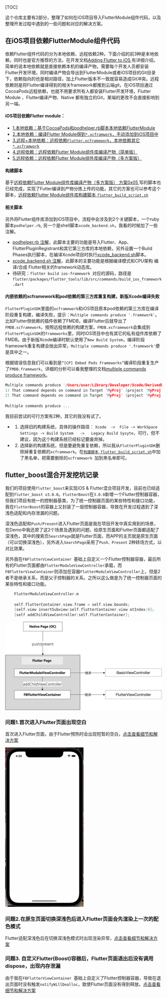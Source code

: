 [TOC]

这个仓库主要有2部分，整理了如何在iOS项目导入FlutterModule组件代码，以及整理开发过程中遇到的一些问题和对应的解决方案。

## 在iOS项目依赖FlutterModule组件代码


依赖Flutter组件代码的分为本地依赖、远程依赖2种。下面介绍的前3种是本地依赖，同时也是官方推荐的方法，在开发文档[Adding Flutter to iOS
](https://flutter.dev/docs/development/add-to-app/ios/project-setup)有详细介绍。简单的说本地依赖就是直接依赖本机的编译产物，需要每个开发人员都安装Flutter开发环境，同时编译产物会导出到FlutterModule或者iOS项目的Git目录下，依赖指向的也是相对路径，加上Flutter版本不一致就容易造成Git冲突。远程依赖则是将Flutter编译得到的相关framework都推到云端git，在iOS项目通过CocoaPods远程依赖，也就不用要求所有人都安装Flutter开发环境，Flutter Module 、Flutter编译产物、Native 都有独立的Git，某端的更改不会直接影响到另一端。

#### iOS项目依赖Flutter module：

* [1.本地依赖：基于CocoaPods和podhelper.rb脚本本地依赖FlutterModule](https://github.com/XiFengLang/flutter_notes/blob/main/add_flutter_to_ios.md#1%E5%9F%BA%E4%BA%8Ecocoapods%E6%9C%AC%E5%9C%B0%E4%BE%9D%E8%B5%96fluttermodule)
* [2.本地依赖：编译Flutter Module得到`*.xcframwork`，手动添加到iOS项目中](https://github.com/XiFengLang/flutter_notes/blob/main/add_flutter_to_ios.md#2%E5%B0%86flutter%E7%BC%96%E8%AF%91%E6%88%90xcframwork%E6%89%8B%E5%8A%A8%E6%B7%BB%E5%8A%A0%E5%88%B0ios%E9%A1%B9%E7%9B%AE%E4%B8%AD)
* [3.远程+本地依赖：远程依赖`Flutter.xcframework`，本地依赖其它`*.xcframwork`](https://github.com/XiFengLang/flutter_notes/blob/main/add_flutter_to_ios.md#3%E5%B0%86flutter%E7%BC%96%E8%AF%91%E6%88%90xcframwork%E4%BD%BF%E7%94%A8cocoapods%E4%BE%9D%E8%B5%96%E5%AF%BC%E5%85%A5flutterxcframework)
* [4.远程依赖：远程依赖Flutter Module组件库编译产物（简单版）](https://github.com/XiFengLang/flutter_notes/blob/main/add_flutter_to_ios.md#4%E8%BF%9C%E7%A8%8B%E4%BE%9D%E8%B5%96flutter%E7%BC%96%E8%AF%91%E4%BA%A7%E7%89%A9)
* [5.远程依赖：远程依赖Flutter Module组件库编译产物（多方案版）](https://github.com/XiFengLang/flutter_notes/blob/main/depend_flutter_module_remotely.md)

#### 构建脚本

基于[远程依赖Flutter Module组件库编译产物（多方案版） 方案0x05 ](https://github.com/XiFengLang/flutter_notes/blob/main/depend_flutter_module_remotely.md#0x05-%E5%8F%AF%E8%A1%8C----%E5%85%A8%E9%83%A8%E7%BB%8F%E6%9C%AC%E5%9C%B0podspec%E4%B8%AD%E8%BD%AC%E8%BF%9C%E7%A8%8Bzip--git%E6%B7%B7%E5%90%88%E4%BE%9D%E8%B5%96podspec%E6%96%87%E4%BB%B6%E7%BB%9F%E4%B8%80%E6%94%BE%E5%88%B0%E7%8B%AC%E7%AB%8B%E4%BB%93%E5%BA%93flutter_module_sdk_podspec%E7%AE%A1%E7%90%86)写的脚本也已经完成，实现了Futter编译到产物分拣上传的功能，其它的方案也可以参考这个脚本，[远程依赖Flutter Module组件库构建脚本 `flutter_build_script.sh`](https://github.com/XiFengLang/flutter_notes/blob/main/flutter_build_script.md)

#### 相关脚本

另外将Flutter组件库添加到iOS项目中，流程中会涉及到2个关键脚本，一个ruby脚本`podhelper.rb`, 另一个是shell脚本`xcode_backend.sh`，我看的时候加了一些注解。

* [podhelper.rb 注解](https://github.com/XiFengLang/flutter_notes/blob/main/podhelper.rb)，此脚本主要的功能是导入Flutter、App、FlutterPluginRegistrant和其它第三方库的本地依赖，另外设置一个Build Phases执行脚本，在编译Xcode项目时执行[xcode_backend.sh](https://github.com/XiFengLang/flutter_notes/blob/main/xcode_backend.sh)脚本。
* [xcode_backend.sh 注解](https://github.com/XiFengLang/flutter_notes/blob/main/xcode_backend.sh)，此脚本的主要功能是根据编译模式和CPU架构 编译/合成 Flutter相关的framework动态库。
* 待研究：`flutter build ios-framework `对应的源码，路径是`flutter/packages/flutter_tools/lib/src/commands/build_ios_framework.dart`


#### 内嵌依赖的xcframework和pod依赖的第三方库重复构建，新版Xcode编译失败

`FlutterPluginSDK`里面的`xcframework`和iOS项目原本pod依赖的第三方库在编译阶段重复构建，编译失败，提示：`Multiple commands produce '.framework'`。比如Flutter侧依赖的插件依赖了FMDB，编译Flutter后就导出了`FMDB.scframework`，按照远程依赖的构建方案，`FMDB.xcframework`会集成到`FlutterPluginSDK`的`frameworks`里，同时iOS项目中也有其它的私有组件库依赖了FMDB。由于新版Xcode编译时默认使用了`New Build System`，编译阶段frameowrk重复构建会抛出异常，`Multiple commands produce '.framework'`便是其中之一。

根据错误信息我们可以看到是`“[CP] Embed Pods Frameworks”`编译阶段重复生产了`FMDB.framework`，详细的分析可以看我整理的文档[multiple commands produce framework](https://github.com/XiFengLang/flutter_notes/blob/main/multiple_commands_produce_framework.md)。


```C
Multiple commands produce '/Users/user/Library/Developer/Xcode/DerivedData/MyProj-flazyqyatfvrvsgcoofvwrizuvot/Build/Products/Debug-iphoneos/MyProj.app/Frameworks/FMDB.framework':
1) That command depends on command in Target 'MyProj' (project 'MyProj'): script phase “[CP] Embed Pods Frameworks”
2) That command depends on command in Target 'MyProj' (project 'MyProj'): script phase “[CP] Embed Pods Frameworks”

Multiple commands produce ...

```

我目前尝试的可行方案有2种，其它的我没有试了。

* 1. 选择旧的构建系统，具体的操作路径： `Xcode  ->  File -> WorkSpace Settings -> Build System   ->   Legacy Build Sysyte`，可行，但不建议，因为这个构建系统已经标记要废弃掉。
* 2. 选择新的构建系统，但是要避免重复依赖，所以我从`FlutterPluginSDK`删除掉重复依赖的`xcframework`。在[`构建脚本 flutter_build_script.sh`](https://github.com/XiFengLang/flutter_notes/blob/main/flutter_build_script.md)中加了黑名单，把需要删除的`xcframework `加到黑名单即可。



## flutter_boost混合开发挖坑记录

我们的项目使用`flutter_boost`来实现iOS & Flutter混合项目开发，目前也已经适配到`flutter_boost v3.0.0`。`FlutterBoost`在`3.0.0`新增一个Flutter控制器容器，但我们项目有统一的控制器基类，为了统一控制器页面的某些特性和接口功能， 我在`FlutterBoost`的容器上又封装了一层控制器容器，导致在开发过程遇到了深浅色适配和内存泄漏的问题。

深浅色适配和`Push/Present`进入Flutter页面是我在项目开发中真实用到的场景，在Demo中我还原了这2个场景及遇到的问题，给原生页面和Flutter页面都适配了深浅色，其中的搜索页`SearchPage`就是Flutter页面，而APP的主页就是原生页面（可以切换深浅色），另外进入`SearchPage`采用了`Push、Present` 2种转场方式，以对比效果。


另外我在`FBFlutterViewContainer `基础上自定义一个Flutter控制器容器，最后所有的Flutter页面都由`FlutterModuleViewController`承载，而`FBFlutterViewContainer`则添加在容器`FlutterModuleViewController`上，但是2者不是继承关系，而是父子控制器的关系。之所以这么做是为了统一控制器页面的某些特性和接口功能。


```C
    FlutterModuleViewController.m

    self.flutterContainer.view.frame = self.view.bounds;
    [self.view insertSubview:self.flutterContainer.view atIndex:0];
    [self addChildViewController:self.flutterContainer];
```

<img src="https://github.com/XiFengLang/flutter_notes/blob/main/assets/flutter_page_container.png"  alt="Flutter控制器容器"/><br/>



### 问题1.首次进入Flutter页面出现空白

首次进入Flutter页面，由于Flutter预热时会出现短暂的空白，[点击查看细节和解决方案](https://github.com/XiFengLang/flutter_notes/blob/main/flutter_boost_dark_mode.md)

<img src="https://github.com/XiFengLang/flutter_notes/blob/main/assets/ezgif.com-gif-maker.webp" width="50%" height="50%" alt="问题图"/><br/>

### 问题2.在原生页面切换深浅色后进入Flutter页面会先渲染上一次的配色模式

Flutter适配深浅色后在切换深浅色模式时出现渲染异常，[点击查看细节和解决方案](https://github.com/XiFengLang/flutter_notes/blob/main/flutter_boost_dark_mode.md)


### 问题3. 自定义Flutter(Boost)容器后，Flutter页面退出后没有调用dispose，出现内存泄漏

由于我在`FBFlutterViewContainer `基础上自定义了Flutter控制器容器，导致在退出页面时没有触发`notifyWillDealloc`，致使Flutter页面没有得到释放。[点击查看细节和解决方案](https://github.com/XiFengLang/flutter_notes/blob/main/flutter_boost_memory_leak.md)







